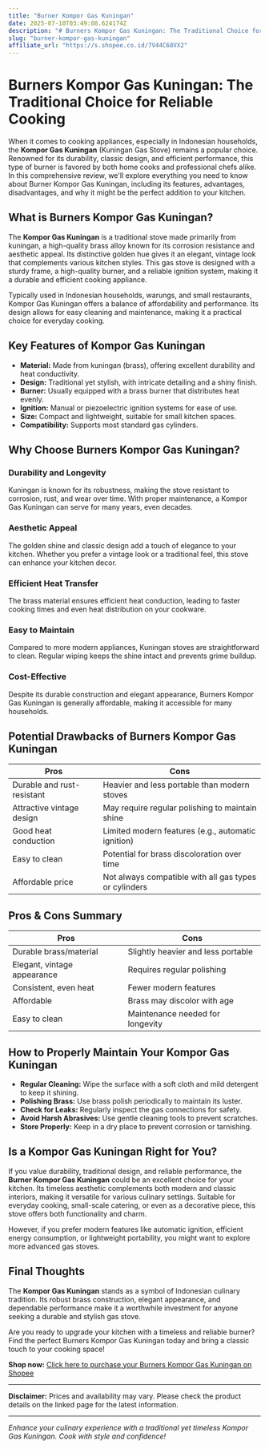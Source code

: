 ```yaml
---
title: "Burner Kompor Gas Kuningan"
date: 2025-07-10T03:49:08.624174Z
description: "# Burners Kompor Gas Kuningan: The Traditional Choice for Reliable Cooking..."
slug: "burner-kompor-gas-kuningan"
affiliate_url: "https://s.shopee.co.id/7V44C68VX2"
---
```

# Burners Kompor Gas Kuningan: The Traditional Choice for Reliable Cooking

When it comes to cooking appliances, especially in Indonesian households, the **Kompor Gas Kuningan** (Kuningan Gas Stove) remains a popular choice. Renowned for its durability, classic design, and efficient performance, this type of burner is favored by both home cooks and professional chefs alike. In this comprehensive review, we'll explore everything you need to know about Burner Kompor Gas Kuningan, including its features, advantages, disadvantages, and why it might be the perfect addition to your kitchen.

## What is Burners Kompor Gas Kuningan?

The **Kompor Gas Kuningan** is a traditional stove made primarily from kuningan, a high-quality brass alloy known for its corrosion resistance and aesthetic appeal. Its distinctive golden hue gives it an elegant, vintage look that complements various kitchen styles. This gas stove is designed with a sturdy frame, a high-quality burner, and a reliable ignition system, making it a durable and efficient cooking appliance.

Typically used in Indonesian households, warungs, and small restaurants, Kompor Gas Kuningan offers a balance of affordability and performance. Its design allows for easy cleaning and maintenance, making it a practical choice for everyday cooking.

## Key Features of Kompor Gas Kuningan

- **Material:** Made from kuningan (brass), offering excellent durability and heat conductivity.
- **Design:** Traditional yet stylish, with intricate detailing and a shiny finish.
- **Burner:** Usually equipped with a brass burner that distributes heat evenly.
- **Ignition:** Manual or piezoelectric ignition systems for ease of use.
- **Size:** Compact and lightweight, suitable for small kitchen spaces.
- **Compatibility:** Supports most standard gas cylinders.

## Why Choose Burners Kompor Gas Kuningan?

### Durability and Longevity

Kuningan is known for its robustness, making the stove resistant to corrosion, rust, and wear over time. With proper maintenance, a Kompor Gas Kuningan can serve for many years, even decades.

### Aesthetic Appeal

The golden shine and classic design add a touch of elegance to your kitchen. Whether you prefer a vintage look or a traditional feel, this stove can enhance your kitchen decor.

### Efficient Heat Transfer

The brass material ensures efficient heat conduction, leading to faster cooking times and even heat distribution on your cookware.

### Easy to Maintain

Compared to more modern appliances, Kuningan stoves are straightforward to clean. Regular wiping keeps the shine intact and prevents grime buildup.

### Cost-Effective

Despite its durable construction and elegant appearance, Burners Kompor Gas Kuningan is generally affordable, making it accessible for many households.

## Potential Drawbacks of Burners Kompor Gas Kuningan

| **Pros** | **Cons** |
| --- | --- |
| Durable and rust-resistant | Heavier and less portable than modern stoves |
| Attractive vintage design | May require regular polishing to maintain shine |
| Good heat conduction | Limited modern features (e.g., automatic ignition) |
| Easy to clean | Potential for brass discoloration over time |
| Affordable price | Not always compatible with all gas types or cylinders |

## Pros & Cons Summary

| **Pros** | **Cons** |
| --- | --- |
| Durable brass/material | Slightly heavier and less portable |
| Elegant, vintage appearance | Requires regular polishing |
| Consistent, even heat | Fewer modern features |
| Affordable | Brass may discolor with age |
| Easy to clean | Maintenance needed for longevity |

## How to Properly Maintain Your Kompor Gas Kuningan

- **Regular Cleaning:** Wipe the surface with a soft cloth and mild detergent to keep it shining.
- **Polishing Brass:** Use brass polish periodically to maintain its luster.
- **Check for Leaks:** Regularly inspect the gas connections for safety.
- **Avoid Harsh Abrasives:** Use gentle cleaning tools to prevent scratches.
- **Store Properly:** Keep in a dry place to prevent corrosion or tarnishing.

## Is a Kompor Gas Kuningan Right for You?

If you value durability, traditional design, and reliable performance, the **Burner Kompor Gas Kuningan** could be an excellent choice for your kitchen. Its timeless aesthetic complements both modern and classic interiors, making it versatile for various culinary settings. Suitable for everyday cooking, small-scale catering, or even as a decorative piece, this stove offers both functionality and charm.

However, if you prefer modern features like automatic ignition, efficient energy consumption, or lightweight portability, you might want to explore more advanced gas stoves.

## Final Thoughts

The **Kompor Gas Kuningan** stands as a symbol of Indonesian culinary tradition. Its robust brass construction, elegant appearance, and dependable performance make it a worthwhile investment for anyone seeking a durable and stylish gas stove.

Are you ready to upgrade your kitchen with a timeless and reliable burner? Find the perfect Burners Kompor Gas Kuningan today and bring a classic touch to your cooking space!

**Shop now:** [Click here to purchase your Burners Kompor Gas Kuningan on Shopee](https://s.shopee.co.id/7V44C68VX2)

---

**Disclaimer:** Prices and availability may vary. Please check the product details on the linked page for the latest information.

---

*Enhance your culinary experience with a traditional yet timeless Kompor Gas Kuningan. Cook with style and confidence!*